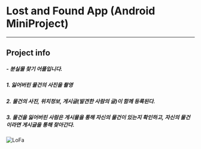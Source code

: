 # Lost and Found App (Android MiniProject)
------------
## Project info
##### - 분실물 찾기 어플입니다.
##### 1. 잃어버린 물건의 사진을 촬영
##### 2. 물건의 사진, 위치정보, 게시글(발견한 사람의 글)이 함께 등록된다.
##### 3. 물건을 잃어버린 사람은 게시물을 통해 자신의 물건이 있는지 확인하고, 자신의 물건이라면 게시글을 통해 찾아간다.
![LoFa](https://user-images.githubusercontent.com/48282708/71708525-61f7de00-2e35-11ea-8b6f-7fcea596a945.png)
